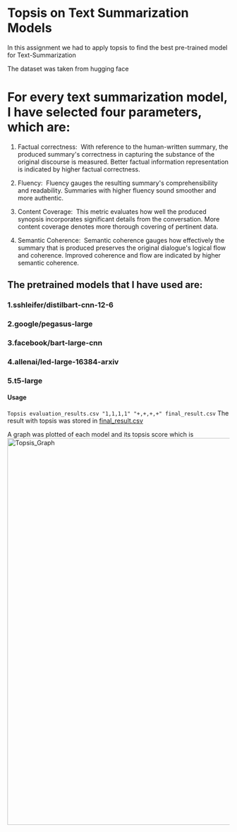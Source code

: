 # Topsis on Text Summarization Models
In this assignment we had to apply topsis to find the best pre-trained model for Text-Summarization

The dataset was taken from hugging face

# For every text summarization model, I have selected four parameters, which are:

1. Factual correctness: 
With reference to the human-written summary, the produced summary's correctness in capturing the substance of the original discourse is measured. Better factual information representation is indicated by higher factual correctness.

2. Fluency: 
Fluency gauges the resulting summary's comprehensibility and readability. Summaries with higher fluency sound smoother and more authentic.
 
3. Content Coverage: 
This metric evaluates how well the produced synopsis incorporates significant details from the conversation. More content coverage denotes more thorough covering of pertinent data.

4. Semantic Coherence: 
Semantic coherence gauges how effectively the summary that is produced preserves the original dialogue's logical flow and coherence. Improved coherence and flow are indicated by higher semantic coherence.

## The pretrained models that I have used are:
### 1.sshleifer/distilbart-cnn-12-6
### 2.google/pegasus-large
### 3.facebook/bart-large-cnn
### 4.allenai/led-large-16384-arxiv
### 5.t5-large

#### Usage
```Topsis evaluation_results.csv "1,1,1,1" "+,+,+,+" final_result.csv```
The result with topsis was stored in [final_result.csv](https://github.com/SATYAJEETBEDI/Topsis2-Satyajeet-102117170/blob/main/final_result.csv)

A graph was plotted of each model and its topsis score which is 
<img width="877" alt="Topsis_Graph" src="https://raw.githubusercontent.com/SATYAJEETBEDI/Topsis2-Satyajeet-102117170/main/Topsis_Graph.png">
